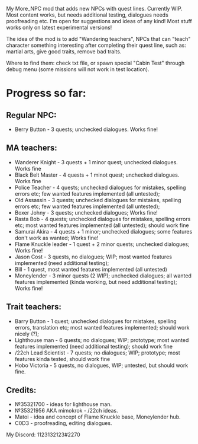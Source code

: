 My More_NPC mod that adds new NPCs with quest lines. Currently WIP. Most content works, but needs additional testing, dialogues needs proofreading etc. I'm open for suggestions and ideas of any kind! Most stuff works only on latest experimental versions!

The idea of the mod is to add "Wandering teachers", NPCs that can "teach" character something interesting after completing their quest line, such as: martial arts, give good traits, remove bad traits.

Where to find them: check txt file, or spawn special "Cabin Test" through debug menu (some missions will not work in test location).

# Progress so far:

##  Regular NPC:
* Berry Button - 3 quests; unchecked dialogues. Works fine!
	
## MA teachers:
* Wanderer Knight - 3 quests + 1 minor quest; unchecked dialogues. Works fine
* Black Belt Master - 4 quests + 1 minot quest; unchecked dialogues. Works fine
* Police Teacher - 4 quests; unchecked dialogues for mistakes, spelling errors etc; few wanted features implemented (all untested);
* Old Assassin - 3 quests; unchecked dialogues for mistakes, spelling errors etc; few wanted features implemented (all untested);
* Boxer Johny - 3 quests; unchecked dialogues; Works fine!
* Rasta Bob - 4 quests; unchecked dialogues for mistakes, spelling errors etc; most wanted features implemented (all untested); should work fine
* Samurai Akira - 4 quests + 1 minor; unchecked dialogues; some features don't work as wanted; Works fine!
* Flame Knuckle leader - 1 quest + 2 minor quests; unchecked dialogues; Works fine!
* Jason Cost - 3 quests, no dialogues; WIP; most wanted features implemented (need additional testing);
* Bill - 1 quest, most wanted features implemented (all untested)
* Moneylender - 3 minor quests (2 WIP); unchecked dialogues; all wanted features implemented (kinda working, but need additional testing); Works fine!

## Trait teachers:
* Barry Button - 1 quest; unchecked dialogues for mistakes, spelling errors, translation etc; most wanted features implemented; should work nicely (?);
* Lighthouse man - 6 quests; no dialogues; WIP; prototype; most wanted features implemented (need additional testing); should work fine
* /22ch Lead Scientist - 7 quests; no dialogues; WIP; prototype; most features kinda tested, should work fine
* Hobo Victoria - 5 quests, no dialogues, WIP; untested, but should work fine.

## Credits:
* №35321700 - ideas for lighthouse man.
* №35321956 AKA mimokrok - /22ch ideas.
* Matoi - idea and concept of Flame Knuckle base, Moneylender hub.
* C0D3 - proofreading, editing dialogues.

My Discord: 1123132123#2270
